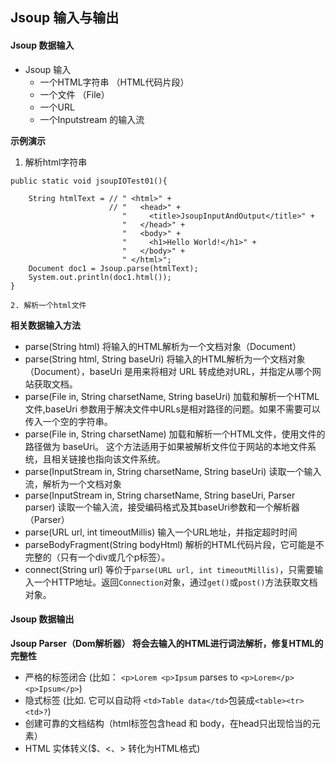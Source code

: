 ## Jsoup 输入与输出
<!--
### 实例过程
**这是一个非常简单的示例：**
* 输入一个不完整HTML代码片段
```
<html><head><title>First parse</title></head>"  + "<body><p>Parsed HTML into a doc.</p></body></html>
```
* 中间无任何操作
* 结果数据：
```
<html>
 <head>
  <title>First parse</title>
 </head>
 <body>
  <p>Parsed HTML into a doc.</p>
  <br>
 </body>
</html>
```

### 实例说明
* Jsoup 是所有数据操作的入口
* Jsoup 将输出完整HTML数据格式。
-->

#### Jsoup 数据输入

* Jsoup 输入
	* 一个HTML字符串 （HTML代码片段）
	* 一个文件 （File）
	* 一个URL
	* 一个Inputstream 的输入流

**示例演示**

  1. 解析html字符串
<!--
    Document doc = null;
        try {
            // 输入一个 HTML 片段
            String html = "<html><head><title>First parse</title></head><body><p>Parsed HTML into a doc.</p></body></html>";
            doc = Jsoup.parse(html);

            // 输入一个文件,指定其编码
            doc = Jsoup.parse(new File("resources/index.html"), "utf-8");

            //输入一个URL,指定其超时时间
            doc = Jsoup.parse(new URL("http://www.baidu.com"), 1000);

            //输一个HTTP地址,等价同上
            doc = Jsoup.connect("http://www.baidu.com").get();

        } catch (IOException e) {
            e.printStackTrace();
        }
        // 使用Document对象 进行数据提取或遍历

				-->
```
public static void jsoupIOTest01(){

    String htmlText = // " <html>" +
                      // "   <head>" +
                         "     <title>JsoupInputAndOutput</title>" +
                         "   </head>" +
                         "   <body>" +
                         "     <h1>Hello World!</h1>" +
                         "   </body>" +
                         " </html>";
    Document doc1 = Jsoup.parse(htmlText);
    System.out.println(doc1.html());
}
```
	2. 解析一个html文件


**相关数据输入方法**
* parse(String html)
将输入的HTML解析为一个文档对象（Document）
* parse(String html, String baseUri)
将输入的HTML解析为一个文档对象（Document），baseUri 是用来将相对 URL 转成绝对URL，并指定从哪个网站获取文档。
* parse(File in, String charsetName, String baseUri)
加载和解析一个HTML文件,baseUri 参数用于解决文件中URLs是相对路径的问题。如果不需要可以传入一个空的字符串。
* parse(File in, String charsetName)
加载和解析一个HTML文件，使用文件的路径做为 baseUri。 这个方法适用于如果被解析文件位于网站的本地文件系统，且相关链接也指向该文件系统。
* parse(InputStream in, String charsetName, String baseUri)
读取一个输入流，解析为一个文档对象
* parse(InputStream in, String charsetName, String baseUri, Parser parser)
读取一个输入流，接受编码格式及其baseUri参数和一个解析器（Parser）
* parse(URL url, int timeoutMillis)
输入一个URL地址，并指定超时时间
* parseBodyFragment(String bodyHtml)
解析的HTML代码片段，它可能是不完整的（只有一个div或几个p标签）。
* connect(String url)
等价于`parse(URL url, int timeoutMillis)`，只需要输入一个HTTP地址。返回`Connection`对象，通过`get()`或`post()`方法获取文档对象。

#### Jsoup 数据输出
**Jsoup Parser（Dom解析器） 将会去输入的HTML进行词法解析，修复HTML的完整性**
* 严格的标签闭合 (比如： `<p>Lorem <p>Ipsum` parses to `<p>Lorem</p> <p>Ipsum</p>`)
* 隐式标签 (比如. 它可以自动将 `<td>Table data</td>`包装成`<table><tr><td>?`)
* 创建可靠的文档结构（html标签包含head 和 body，在head只出现恰当的元素）
* HTML 实体转义($、<、> 转化为HTML格式)
